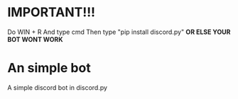 # IMPORTANT!!!
Do WIN + R And type cmd 
Then type "pip install discord.py"
**OR ELSE YOUR BOT WONT WORK**


# An simple bot
A simple discord bot in discord.py 

